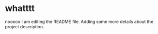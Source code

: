 # whatttt
nooooo
I am editing the README file. Adding some more details about the project description.
